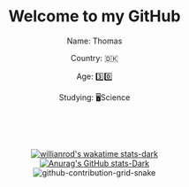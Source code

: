 <h1 align="center">Welcome to my GitHub</h1>

<div align="center">
  <p>Name: Thomas</p> 
  <p>Country: 🇩🇰</p>
  <p>Age: 3️⃣0️⃣</p>
  <p>Studying: 🖥️Science</p>
<br>
<br>
<br>

[![willianrod's wakatime stats-dark](https://github-readme-stats.vercel.app/api/wakatime?username=lindinger&show_icons=true&theme=dark#gh-dark-mode-only)](https://github.com/linding3r/github-readme-stats)<br>
[![Anurag's GitHub stats-Dark](https://github-readme-stats.vercel.app/api?username=linding3r&show_icons=true&theme=dark#gh-dark-mode-only)](https://github.com/linding3r/github-readme-stats)<br>
![github-contribution-grid-snake](https://user-images.githubusercontent.com/99896336/200935469-0a0fae64-5807-4545-88cb-674aee7a2bc2.svg)
 </div>
